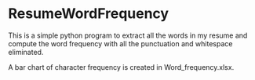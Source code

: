 # ResumeWordFrequency
This is a simple python program to extract all the words in my resume 
  and compute the word frequency with all the punctuation and whitespace eliminated.
  
A bar chart of character frequency is created in Word_frequency.xlsx.  

